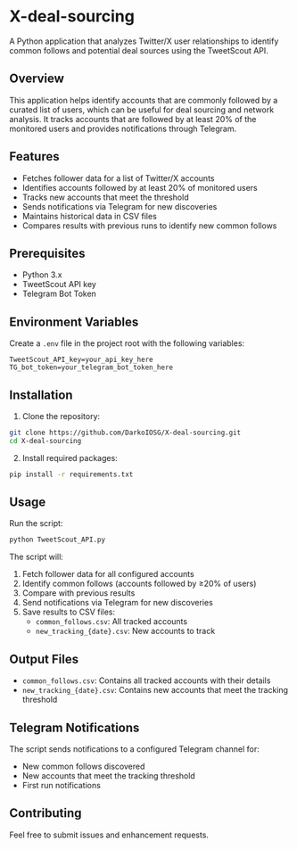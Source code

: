 # X-deal-sourcing

A Python application that analyzes Twitter/X user relationships to identify common follows and potential deal sources using the TweetScout API.

## Overview

This application helps identify accounts that are commonly followed by a curated list of users, which can be useful for deal sourcing and network analysis. It tracks accounts that are followed by at least 20% of the monitored users and provides notifications through Telegram.

## Features

- Fetches follower data for a list of Twitter/X accounts
- Identifies accounts followed by at least 20% of monitored users
- Tracks new accounts that meet the threshold
- Sends notifications via Telegram for new discoveries
- Maintains historical data in CSV files
- Compares results with previous runs to identify new common follows

## Prerequisites

- Python 3.x
- TweetScout API key
- Telegram Bot Token

## Environment Variables

Create a `.env` file in the project root with the following variables:

```
TweetScout_API_key=your_api_key_here
TG_bot_token=your_telegram_bot_token_here
```

## Installation

1. Clone the repository:
```bash
git clone https://github.com/DarkoIOSG/X-deal-sourcing.git
cd X-deal-sourcing
```

2. Install required packages:
```bash
pip install -r requirements.txt
```

## Usage

Run the script:
```bash
python TweetScout_API.py
```

The script will:
1. Fetch follower data for all configured accounts
2. Identify common follows (accounts followed by ≥20% of users)
3. Compare with previous results
4. Send notifications via Telegram for new discoveries
5. Save results to CSV files:
   - `common_follows.csv`: All tracked accounts
   - `new_tracking_{date}.csv`: New accounts to track

## Output Files

- `common_follows.csv`: Contains all tracked accounts with their details
- `new_tracking_{date}.csv`: Contains new accounts that meet the tracking threshold

## Telegram Notifications

The script sends notifications to a configured Telegram channel for:
- New common follows discovered
- New accounts that meet the tracking threshold
- First run notifications

## Contributing

Feel free to submit issues and enhancement requests.
